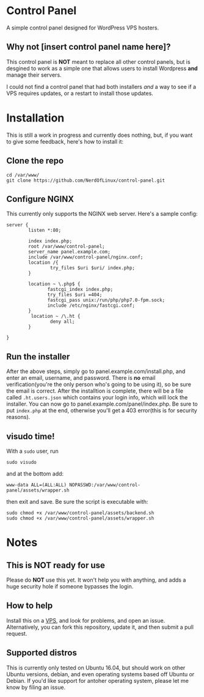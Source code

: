 # Control Panel
A simple control panel designed for WordPress VPS hosters.

##  Why not [insert control panel name here]?
This control panel is **NOT** meant to replace all other control panels, but is desgined to work as a simple one that allows users to install Wordpress **and** manage their servers. 

I could not find a control panel that had both installers *and* a way to see if a VPS requires updates, or a restart to install those updates. 

# Installation
This is still a work in progress and currently does nothing, but, if you want to give some feedback, here's how to install it:


## Clone the repo
```shell
cd /var/www/
git clone https://github.com/NerdOfLinux/control-panel.git
```

## Configure NGINX
This currently only supports the NGINX web server. Here's a sample config:

```nginx
server {
        listen *:80;

        index index.php;
        root /var/www/control-panel;
        server_name panel.example.com;
        include /var/www/control-panel/nginx.conf;
        location /{
                try_files $uri $uri/ index.php;
        }

        location ~ \.php$ {
               fastcgi_index index.php;
               try_files $uri =404;
               fastcgi_pass unix:/run/php/php7.0-fpm.sock;
               include /etc/nginx/fastcgi.conf;
        }
         location ~ /\.ht {
                deny all;
        }

}
```

## Run the installer
After the above steps, simply go to panel.example.com/install.php, and enter an email, username, and password. There is **no** email verification(you're the only person who's going to be using it), so be sure the email is correct. After the installtion is complete, there will be a file called `.ht.users.json` which contains your login info, which will lock the installer. You can now go to panel.example.com/panel/index.php. Be sure to put `index.php` at the end, otherwise you'll get a 403 error(this is for security reasons).

## visudo time!
With a `sudo` user, run

```shell
sudo visudo
```

and at the bottom add:

```visudo
www-data ALL=(ALL:ALL) NOPASSWD:/var/www/control-panel/assets/wrapper.sh
```

then exit and save. Be sure the script is executable with:

```shell
sudo chmod +x /var/www/control-panel/assets/backend.sh
sudo chmod +x /var/www/control-panel/assets/wrapper.sh
```

# Notes
## This is NOT ready for use
Please do **NOT** use this yet. It won't help you with anything, and adds a huge security hole if someone bypasses the login.

## How to help
Install this on a [VPS](https://m.do.co/c/f941d4888bfb), and look for problems, and open an issue. Alternatively, you can fork this repository, update it, and then submit a pull request.

## Supported distros
This is currently only tested on Ubuntu 16.04, but should work on other Ubuntu versions, debian, and even operating systems based off Ubuntu or Debian. If you'd like support for antoher operating system, please let me know by filing an issue.
